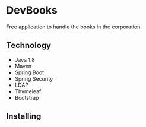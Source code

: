 # DevBooks
Free application to handle the books in the corporation
## Technology
* Java 1.8
* Maven
* Spring Boot
* Spring Security
* LDAP
* Thymeleaf
* Bootstrap 
## Installing
